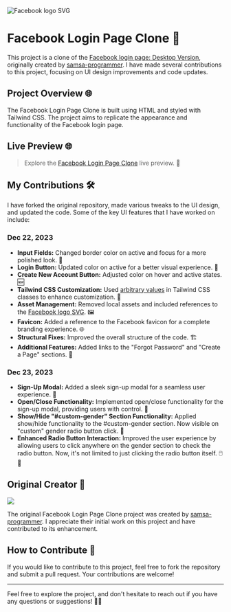 ![Facebook logo SVG](https://static.xx.fbcdn.net/rsrc.php/y1/r/4lCu2zih0ca.svg)
# Facebook Login Page Clone 🚀
This project is a clone of the [Facebook login page: Desktop Version](https://www.facebook.com/), originally created by [samsa-programmer](https://github.com/samsa-programmer). I have made several contributions to this project, focusing on UI design improvements and code updates.

## Project Overview 🌐

The Facebook Login Page Clone is built using HTML and styled with Tailwind CSS. The project aims to replicate the appearance and functionality of the Facebook login page.

## Live Preview 🌐

> Explore the [Facebook Login Page Clone](https://main-form-validation--alok-sci-fb-clone.netlify.app/) live preview. 🚀

## My Contributions 🛠️

I have forked the original repository, made various tweaks to the UI design, and updated the code. Some of the key UI features that I have worked on include:

### Dec 22, 2023

- **Input Fields:** Changed border color on active and focus for a more polished look. 🎨
- **Login Button:** Updated color on active for a better visual experience. 🌈
- **Create New Account Button:** Adjusted color on hover and active states. 🆕
- **Tailwind CSS Customization:** Used [arbitrary values](https://tailwindcss.com/docs/adding-custom-styles#using-arbitrary-values) in Tailwind CSS classes to enhance customization. 🚧
- **Asset Management:** Removed local assets and included references to the [Facebook logo SVG](https://static.xx.fbcdn.net/rsrc.php/y1/r/4lCu2zih0ca.svg). 🖼️
- **Favicon:** Added a reference to the Facebook favicon for a complete branding experience. 🌐
- **Structural Fixes:** Improved the overall structure of the code. 🏗️
- **Additional Features:** Added links to the "Forgot Password" and "Create a Page" sections. 🔗

### Dec 23, 2023

- **Sign-Up Modal:** Added a sleek sign-up modal for a seamless user experience. 🌟
- **Open/Close Functionality:** Implemented open/close functionality for the sign-up modal, providing users with control. 🔄
- **Show/Hide "#custom-gender" Section Functionality:** Applied show/hide functionality to the #custom-gender section. Now visible on "custom" gender radio button click. 👥
- **Enhanced Radio Button Interaction:** Improved the user experience by allowing users to click anywhere on the gender section to check the radio button. Now, it's not limited to just clicking the radio button itself. 🖱️👥
  
## Original Creator 👏
![](https://avatars.githubusercontent.com/u/115573200?v=4)

The original Facebook Login Page Clone project was created by [samsa-programmer](https://github.com/samsa-programmer). I appreciate their initial work on this project and have contributed to its enhancement.

## How to Contribute 🤝

If you would like to contribute to this project, feel free to fork the repository and submit a pull request. Your contributions are welcome!

---

Feel free to explore the project, and don't hesitate to reach out if you have any questions or suggestions! 🚀✨
